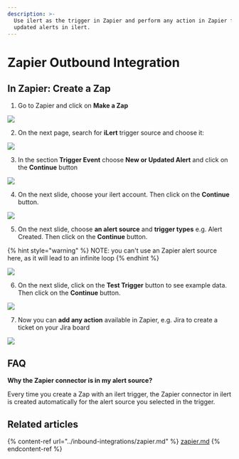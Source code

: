 ```yaml
---
description: >-
  Use ilert as the trigger in Zapier and perform any action in Zapier for new or
  updated alerts in ilert.
---
```


# Zapier Outbound Integration

## In Zapier: Create a Zap <a href="#in-ilert" id="in-ilert"></a>

1. Go to Zapier and click on **Make a Zap**

![](../../.gitbook/assets/Screenshot_29_10_20__16_22.png)

2. On the next page, search for **iLert** trigger source and choose it:

![](../../.gitbook/assets/Edit_a_Step___Zapier.png)

3. In the section **Trigger Event** choose **New or Updated Alert** and click on the **Continue** button

![](<../../.gitbook/assets/Edit_a_Step___Zapier (1).png>)

4. On the next slide, choose your ilert account. Then click on the **Continue** button.

![](<../../.gitbook/assets/Edit_a_Step___Zapier (2).png>)

5. On the next slide, choose **an alert source** and **trigger types** e.g. Alert Created. Then click on the **Continue** button.

{% hint style="warning" %}
NOTE: you can't use an Zapier alert source here, as it will lead to an infinite loop
{% endhint %}

![](<../../.gitbook/assets/Edit_a_Step___Zapier (3).png>)

6. On the next slide, click on the **Test Trigger** button to see example data. Then click on the **Continue** button.

![](<../../.gitbook/assets/Edit_a_Step___Zapier (4).png>)

7. Now you can **add any action** available in Zapier, e.g. Jira to create a ticket on your Jira board

![](../../.gitbook/assets/Edit_Step___Zapier.png)

## FAQ <a href="#faq" id="faq"></a>

**Why the Zapier connector is in my alert source?**

Every time you create a Zap with an ilert trigger, the Zapier connector in ilert is created automatically for the alert source you selected in the trigger.

## Related articles

{% content-ref url="../inbound-integrations/zapier.md" %}
[zapier.md](../inbound-integrations/zapier.md)
{% endcontent-ref %}
